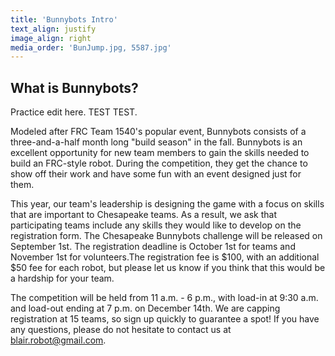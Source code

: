 ```yaml
---
title: 'Bunnybots Intro'
text_align: justify
image_align: right
media_order: 'BunJump.jpg, 5587.jpg'
---
```


## What is Bunnybots?

Practice edit here. TEST TEST.

Modeled after FRC Team 1540's popular event, Bunnybots consists of a three-and-a-half month long "build season" in the fall. Bunnybots is an excellent opportunity for new team members to gain the skills needed to build an FRC-style robot. During the competition, they get the chance to show off their work and have some fun with an event designed just for them. 

This year, our team's leadership is designing the game with a focus on skills that are important to Chesapeake teams. As a result, we ask that participating teams include any skills they would like to develop on the registration form. The Chesapeake Bunnybots challenge will be released on September 1st. The registration deadline is October 1st for teams and November 1st for volunteers.The registration fee is $100, with an additional $50 fee for each robot, but please let us know if you think that this would be a hardship for your team. 

The competition will be held from 11 a.m. - 6 p.m., with load-in at 9:30 a.m. and load-out ending at 7 p.m. on December 14th. We are capping registration at 15 teams, so sign up quickly to guarantee a spot! If you have any questions, please do not hesitate to contact us at [blair.robot@gmail.com](mailto:blair.robot@gmail.com).
